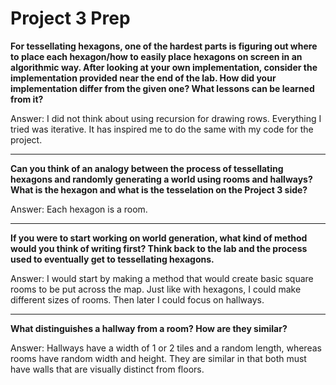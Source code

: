 # Project 3 Prep

**For tessellating hexagons, one of the hardest parts is figuring out where to place each hexagon/how to easily place hexagons on screen in an algorithmic way.
After looking at your own implementation, consider the implementation provided near the end of the lab.
How did your implementation differ from the given one? What lessons can be learned from it?**

Answer: I did not think about using recursion for drawing rows. Everything I tried was iterative. It has inspired me to do the same with my code for the project.

-----

**Can you think of an analogy between the process of tessellating hexagons and randomly generating a world using rooms and hallways?
What is the hexagon and what is the tesselation on the Project 3 side?**

Answer: Each hexagon is a room.

-----
**If you were to start working on world generation, what kind of method would you think of writing first? 
Think back to the lab and the process used to eventually get to tessellating hexagons.**

Answer: I would start by making a method that would create basic square rooms to be put across the map. Just like with hexagons, I could
make different sizes of rooms. Then later I could focus on hallways.

-----
**What distinguishes a hallway from a room? How are they similar?**

Answer: Hallways have a width of 1 or 2 tiles and a random length, whereas rooms have random width and height.
They are similar in that both must have walls that are visually distinct from floors.
